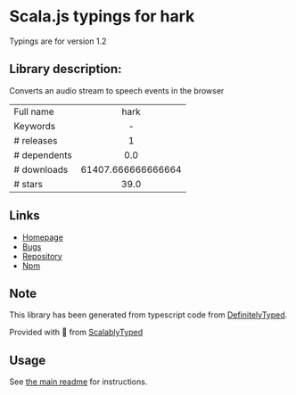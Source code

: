 
# Scala.js typings for hark

Typings are for version 1.2

## Library description:
Converts an audio stream to speech events in the browser

|                    |                 |
| ------------------ | :-------------: |
| Full name          | hark |
| Keywords           | - |
| # releases         | 1 |
| # dependents       | 0.0 |
| # downloads        | 61407.666666666664 |
| # stars            | 39.0 |

## Links
- [Homepage](https://github.com/latentflip/hark#readme)
- [Bugs](https://github.com/latentflip/hark/issues)
- [Repository](https://github.com/latentflip/hark)
- [Npm](https://www.npmjs.com/package/hark)
    


## Note
This library has been generated from typescript code from [DefinitelyTyped](https://definitelytyped.org).

Provided with :purple_heart: from [ScalablyTyped](https://github.com/oyvindberg/ScalablyTyped)

## Usage
See [the main readme](../../readme.md) for instructions.



